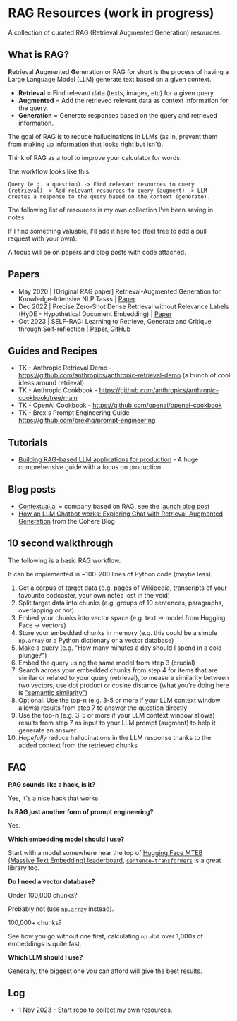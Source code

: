# RAG Resources (work in progress)

A collection of curated RAG (Retrieval Augmented Generation) resources.

## What is RAG?

**R**etrieval **A**ugmented **G**eneration or RAG for short is the process of having a Large Language Model (LLM) generate text based on a given context.

* **Retrieval** = Find relevant data (texts, images, etc) for a given query.
* **Augmented** = Add the retrieved relevant data as context information for the query.
* **Generation** = Generate responses based on the query and retrieved information.

The goal of RAG is to reduce hallucinations in LLMs (as in, prevent them from making up information that looks right but isn't).

Think of RAG as a tool to improve your calculator for words. 

The workflow looks like this: 

```
Query (e.g. a question) -> Find relevant resources to query (retrieval) -> Add relevant resources to query (augment) -> LLM creates a response to the query based on the context (generate).
```

The following list of resources is my own collection I've been saving in notes.

If I find something valuable, I'll add it here too (feel free to add a pull request with your own).

A focus will be on papers and blog posts with code attached.

## Papers

* May 2020 | [Original RAG paper] Retrieval-Augmented Generation for Knowledge-Intensive NLP Tasks | [Paper](https://arxiv.org/abs/2005.11401)
* Dec 2022 | Precise Zero-Shot Dense Retrieval without Relevance Labels (HyDE - Hypothetical Document Embedding) | [Paper](https://arxiv.org/abs/2212.10496)
* Oct 2023 | SELF-RAG: Learning to Retrieve, Generate and Critique through Self-reflection | [Paper](https://arxiv.org/abs/2310.11511), [GitHub](https://github.com/AkariAsai/self-rag)

## Guides and Recipes

* TK - Anthropic Retrieval Demo - https://github.com/anthropics/anthropic-retrieval-demo (a bunch of cool ideas around retrieval)
* TK - Anthropic Cookbook - https://github.com/anthropics/anthropic-cookbook/tree/main 
* TK - OpenAI Cookbook - https://github.com/openai/openai-cookbook
* TK - Brex's Prompt Engineering Guide - https://github.com/brexhq/prompt-engineering 

## Tutorials

* [Building RAG-based LLM applications for production](https://www.anyscale.com/blog/a-comprehensive-guide-for-building-rag-based-llm-applications-part-1) - A huge comprehensive guide with a focus on production.

## Blog posts

- [Contextual.ai](http://Contextual.ai) = company based on RAG, see the [launch blog post](https://contextual.ai/announcing-next-generation-language-models/)
- [How an LLM Chatbot works: Exploring Chat with Retrieval-Augmented Generation](https://txt.cohere.com/exploring-chat-rag/) from the Cohere Blog

## 10 second walkthrough

The following is a basic RAG workflow.

It can be implemented in ~100-200 lines of Python code (maybe less).

1. Get a corpus of target data (e.g. pages of Wikipedia, transcripts of your favourite podcaster, your own notes lost in the void)
2. Split target data into chunks (e.g. groups of 10 sentences, paragraphs, overlapping or not)
3. Embed your chunks into vector space (e.g. text -> model from Hugging Face -> vectors)
4. Store your embedded chunks in memory (e.g. this could be a simple `np.array` or a Python dictionary or a vector database)
5. Make a query (e.g. "How many minutes a day should I spend in a cold plunge?")
6. Embed the query using the same model from step 3 (crucial)
7. Search across your embedded chunks from step 4 for items that are similar or related to your query (retrieval), to measure similarity between two vectors, use dot product or cosine distance (what you're doing here is ["semantic similarity"](https://www.sbert.net/docs/usage/semantic_textual_similarity.html))
8. Optional: Use the top-n (e.g. 3-5 or more if your LLM context window allows) results from step 7 to answer the question directly
9. Use the top-n (e.g. 3-5 or more if your LLM context window allows) results from step 7 as input to your LLM prompt (augment) to help it generate an answer
10. *Hopefully* reduce hallucinations in the LLM response thanks to the added context from the retrieved chunks

## FAQ

**RAG sounds like a hack, is it?**

Yes, it's a nice hack that works.

**Is RAG just another form of prompt engineering?**

Yes.

**Which embedding model should I use?**

Start with a model somewhere near the top of [Hugging Face MTEB (Massive Text Embedding) leaderboard](https://huggingface.co/spaces/mteb/leaderboard), [`sentence-transformers`](https://www.sbert.net/) is a great library too.

**Do I need a vector database?**

Under 100,000 chunks? 

Probably not (use [`np.array`](https://twitter.com/karpathy/status/1647374645316968449?lang=en) instead).  

100,000+ chunks? 

See how you go without one first, calculating `np.dot` over 1,000s of embeddings is quite fast.

**Which LLM should I use?**

Generally, the biggest one you can afford will give the best results.

## Log

* 1 Nov 2023 - Start repo to collect my own resources.
